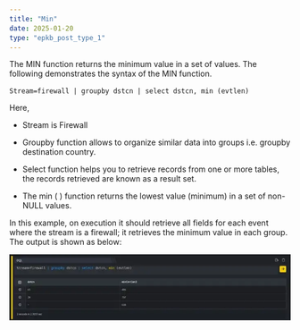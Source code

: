 ```yaml
---
title: "Min"
date: 2025-01-20
type: "epkb_post_type_1"
---
```


  
The MIN function returns the minimum value in a set of values. The following demonstrates the syntax of the MIN function.

```
Stream=firewall | groupby dstcn | select dstcn, min (evtlen)
```

Here,

- Stream is Firewall

- Groupby function allows to organize similar data into groups i.e. groupby destination country.

- Select function helps you to retrieve records from one or more tables, the records retrieved are known as a result set.

- The min ( ) function returns the lowest value (minimum) in a set of non-NULL values.

In this example, on execution it should retrieve all fields for each event where the stream is a firewall; it retrieves the minimum value in each group. The output is shown as below:

![image 1-Dec-05-2023-01-01-46-1520-PM](./Images/Images%20min/image201-Dec-05-2023-01-01-46-1520-PM.webp)

